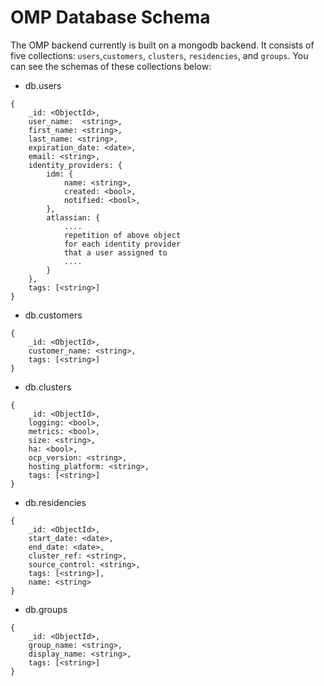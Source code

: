 # OMP Database Schema

The OMP backend currently is built on a mongodb backend. It consists of five collections: `users`,`customers`, `clusters`, `residencies`, and `groups`. You can see the schemas of these collections below:

* db.users

```
{
    _id: <ObjectId>,
    user_name:  <string>,
    first_name: <string>,
    last_name: <string>,
    expiration_date: <date>,
    email: <string>,
    identity_providers: {
        idm: {
            name: <string>,
            created: <bool>,
            notified: <bool>,
        },
        atlassian: {
            ....
            repetition of above object
            for each identity provider
            that a user assigned to
            ....
        }
    },
    tags: [<string>]
}
```

* db.customers

```
{
    _id: <ObjectId>,
    customer_name: <string>,
    tags: [<string>]
}
```

* db.clusters

```
{
    _id: <ObjectId>,
    logging: <bool>,
    metrics: <bool>,
    size: <string>,
    ha: <bool>,
    ocp_version: <string>,
    hosting_platform: <string>,
    tags: [<string>]
}
```

* db.residencies

```
{
    _id: <ObjectId>,
    start_date: <date>,
    end_date: <date>,
    cluster_ref: <string>,
    source_control: <string>,
    tags: [<string>],
    name: <string>
}
```

* db.groups

```
{
    _id: <ObjectId>,
    group_name: <string>,
    display_name: <string>,
    tags: [<string>]
}
```

